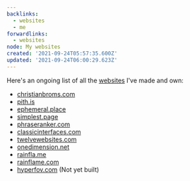 ```yaml
---
backlinks:
  - websites
  - me
forwardlinks:
  - websites
node: My websites
created: '2021-09-24T05:57:35.600Z'
updated: '2021-09-24T06:00:29.623Z'
---
```

Here's an ongoing list of all the [websites](websites.md) I've made and own: 

- [christianbroms.com](https://christianbroms.com)
- [pith.is](https://pith.is)
- [ephemeral.place](https://ephemeral.place)
- [simplest.page](https://simplest.page)
- [phraseranker.com](https://phraseranker.com)
- [classicinterfaces.com](https://classicinterfaces.com)
- [twelvewebsites.com](https://twelvewebsites.com)
- [onedimension.net](https://onedimension.net)
- [rainfla.me](https://rainfla.me)
- [rainflame.com](https://rainflame.com)
- [hyperfov.com](https://hyperfov.com) (Not yet built)
